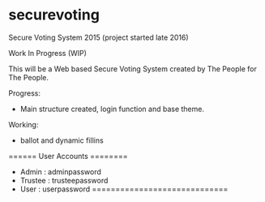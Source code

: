 # securevoting
Secure Voting System 2015 (project started late 2016)

Work In Progress (WIP)

This will be a Web based Secure Voting System created by The People for The People.

Progress:
* Main structure created, login function and base theme.

Working:
* ballot and dynamic fillins

====== User Accounts ========
* Admin : adminpassword
* Trustee : trusteepassword
* User : userpassword
=============================
